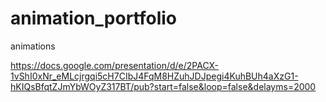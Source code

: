 # animation_portfolio
animations


https://docs.google.com/presentation/d/e/2PACX-1vShI0xNr_eMLcjrgqi5cH7CIbJ4FqM8HZuhJDJpegi4KuhBUh4aXzG1-hKIQsBfqtZJmYbWOyZ317BT/pub?start=false&loop=false&delayms=2000
